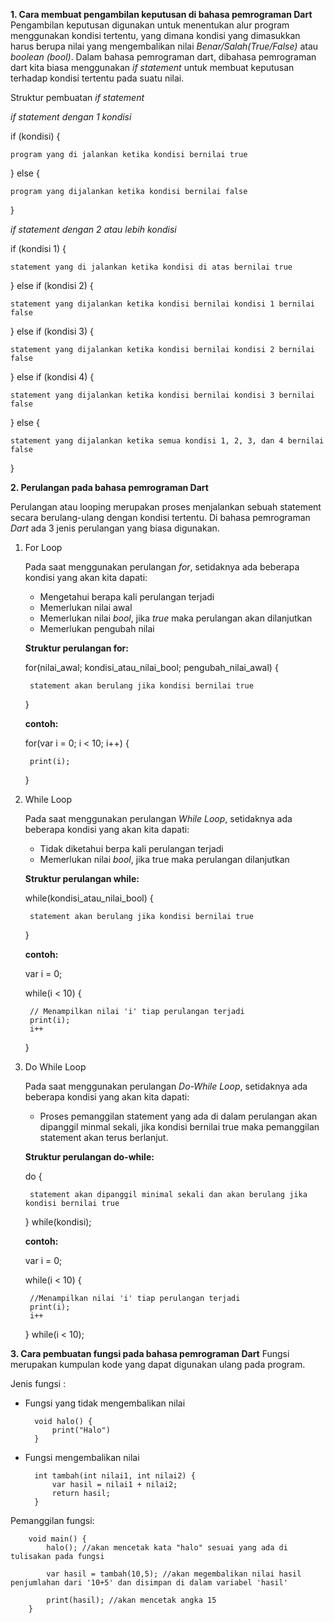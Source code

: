 **1. Cara membuat pengambilan keputusan di bahasa pemrograman Dart**
Pengambilan keputusan digunakan untuk menentukan alur program menggunakan kondisi tertentu, yang dimana kondisi yang dimasukkan harus berupa nilai yang mengembalikan nilai *Benar/Salah(True/False)* atau *boolean (bool)*. Dalam bahasa pemrograman dart, dibahasa pemrograman dart kita biasa menggunakan *if statement* untuk membuat keputusan terhadap kondisi tertentu pada suatu nilai.

Struktur pembuatan *if statement*

*if statement dengan 1 kondisi*

if (kondisi) {

    program yang di jalankan ketika kondisi bernilai true
} 
else {
    
    program yang dijalankan ketika kondisi bernilai false
}

*if statement dengan 2 atau lebih kondisi*

if (kondisi 1) {

    statement yang di jalankan ketika kondisi di atas bernilai true
} 
else if (kondisi 2) {
    
    statement yang dijalankan ketika kondisi bernilai kondisi 1 bernilai false
}
else if (kondisi 3) {

    statement yang dijalankan ketika kondisi bernilai kondisi 2 bernilai false
} else if (kondisi 4) {

    statement yang dijalankan ketika kondisi bernilai kondisi 3 bernilai false
} else {

    statement yang dijalankan ketika semua kondisi 1, 2, 3, dan 4 bernilai false
}


**2. Perulangan pada bahasa pemrograman Dart**

Perulangan atau looping merupakan proses menjalankan sebuah statement secara berulang-ulang dengan kondisi tertentu. Di bahasa pemrograman *Dart* ada 3 jenis perulangan yang biasa digunakan.


1. For Loop
   
   Pada saat menggunakan perulangan *for*, setidaknya ada beberapa kondisi yang akan kita dapati:

    - Mengetahui berapa kali perulangan terjadi
    - Memerlukan nilai awal
    - Memerlukan nilai *bool*, jika *true* maka perulangan akan dilanjutkan
    - Memerlukan pengubah nilai


    **Struktur perulangan for:**   
    
   for(nilai_awal; kondisi_atau_nilai_bool; pengubah_nilai_awal) {

        statement akan berulang jika kondisi bernilai true

   }

   **contoh:**

   for(var i = 0; i < 10; i++) {
        
        print(i);
   }

2. While Loop
   
   Pada saat menggunakan perulangan *While Loop*, setidaknya ada beberapa kondisi yang akan kita dapati:


   - Tidak diketahui berpa kali perulangan terjadi
   - Memerlukan nilai *bool*, jika true maka perulangan dilanjutkan

    **Struktur perulangan while:**   

   while(kondisi_atau_nilai_bool) {

        statement akan berulang jika kondisi bernilai true

   }

   **contoh:**

    var i  = 0;

   while(i < 10) {
        
        // Menampilkan nilai 'i' tiap perulangan terjadi
        print(i);
        i++
   }

3. Do While Loop
   
      Pada saat menggunakan perulangan *Do-While Loop*, setidaknya ada beberapa kondisi yang akan kita dapati:

   - Proses pemanggilan statement yang ada di dalam perulangan akan dipanggil minmal sekali, jika kondisi bernilai true maka pemanggilan statement akan terus berlanjut.

    **Struktur perulangan do-while:**   

   do {

        statement akan dipanggil minimal sekali dan akan berulang jika kondisi bernilai true

   } while(kondisi);

   **contoh:**

    var i  = 0;

   while(i < 10) {
        
        //Menampilkan nilai 'i' tiap perulangan terjadi
        print(i);
        i++
   } while(i < 10);

**3. Cara pembuatan fungsi pada bahasa pemrograman Dart**
Fungsi merupakan kumpulan kode yang dapat digunakan ulang pada program.

Jenis fungsi :

- Fungsi yang tidak mengembalikan nilai
        
        void halo() {
            print("Halo")
        }
    
- Fungsi mengembalikan nilai

        int tambah(int nilai1, int nilai2) {
            var hasil = nilai1 + nilai2;
            return hasil;
        }

Pemanggilan fungsi:

        void main() {
            halo(); //akan mencetak kata "halo" sesuai yang ada di tulisakan pada fungsi

            var hasil = tambah(10,5); //akan megembalikan nilai hasil penjumlahan dari '10+5' dan disimpan di dalam variabel 'hasil'

            print(hasil); //akan mencetak angka 15
        }